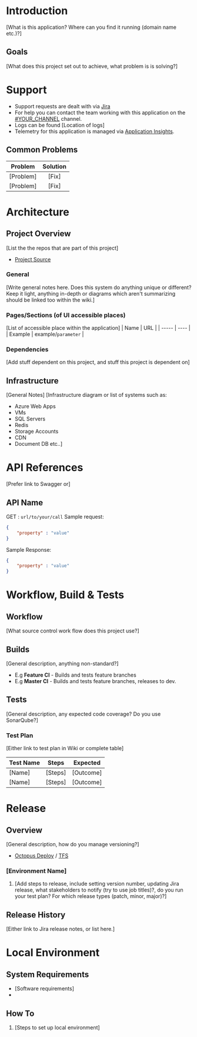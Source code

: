 # Introduction
[What is this application? Where can you find it running (domain name etc.)?]
  
## Goals
[What does this project set out to achieve, what problem is is solving?]
  
# Support
  
- Support requests are dealt with via [Jira](http://jira.theautonetwork.net/projects/[YOUR_PROJECT_NAME])
- For help you can contact the team working with this application on the [#YOUR_CHANNEL](https://theleadagency.slack.com/messages/[YOUR_CHANNEL_ID]/) channel.
- Logs can be found [Location of logs]
- Telemetry for this application is managed via [Application Insights](https://portal.azure.com/#resource/subscriptions/78e49f08-9bdc-4b66-b2f0-8df340ef310d/resourceGroups/TLA-RG-PROD-NE-001/providers/microsoft.insights/components/carkeys/overview).
  
## Common Problems
| Problem        | Solution
| ------------- |:-------------:|
| [Problem]    | [Fix] |
| [Problem]    | [Fix] |
  
# Architecture
## Project Overview
[List the the repos that are part of this project]
 * [Project Source](http://tfs.theautonetwork.net:8080/tfs/DefaultCollection/)
### General
[Write general notes here. Does this system do anything unique or different? Keep it light, anything in-depth or diagrams which aren't summarizing should be linked too within the wiki.]
  
###  Pages/Sections (of UI accessible places)
[List of accessible place within the application]
| Name | URL |
| ----- | ---- |
| Example | example/`parameter` |
  
### Dependencies
[Add stuff dependent on this project, and  stuff this project is dependent on]
  
## Infrastructure
[General Notes]
[Infrastructure diagram or list of systems such as:
* Azure Web Apps
* VMs
* SQL Servers
* Redis
* Storage Accounts
* CDN
* Document DB
etc..]
# API References
[Prefer link to Swagger or]
  
## API Name
  
GET : `url/to/your/call`
Sample request:
``` json
{
    "property" : "value"
}
```
Sample Response:
``` json
{
    "property" : "value"
}
```
# Workflow, Build & Tests
## Workflow
[What source control work flow does this project use?]
## Builds
[General description, anything non-standard?]
* E.g **Feature CI** - Builds and tests feature branches
* E.g **Master CI** - Builds and tests feature branches, releases to dev.
  
## Tests
[General description, any expected code coverage? Do you use SonarQube?]
### Test Plan
[Either link to test plan in Wiki or complete table]
  
| Test Name | Steps | Expected |
| ------------- |------------- | -------------|
| [Name]    | [Steps] | [Outcome] |
| [Name]    | [Steps] | [Outcome] |
  
# Release
## Overview
[General description, how do you manage versioning?]
* [Octopus Deploy](link) / [TFS](Link)
### [Environment Name]
1. [Add steps to release, include setting version number, updating Jira release, what stakeholders to notify (try to use job titles)?, do you run your test plan? For which release types (patch, minor, major)?]
  
## Release History
[Either link to Jira release notes, or list here.]
  
# Local Environment
## System Requirements
* [Software requirements]
*
## How To
1. [Steps to set up local environment]
